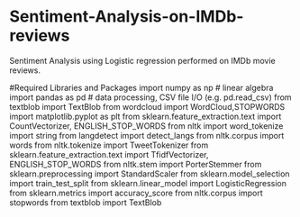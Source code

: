# Sentiment-Analysis-on-IMDb-reviews
Sentiment Analysis using Logistic regression performed on IMDb movie reviews.

#Required Libraries and Packages
import numpy as np # linear algebra
import pandas as pd # data processing, CSV file I/O (e.g. pd.read_csv)
from textblob import TextBlob
from wordcloud import WordCloud,STOPWORDS
import matplotlib.pyplot as plt
from sklearn.feature_extraction.text import CountVectorizer, ENGLISH_STOP_WORDS
from nltk import word_tokenize
import string
from langdetect import detect_langs
from nltk.corpus import words
from nltk.tokenize import TweetTokenizer
from sklearn.feature_extraction.text import TfidfVectorizer, ENGLISH_STOP_WORDS
from nltk.stem import PorterStemmer
from sklearn.preprocessing import StandardScaler
from sklearn.model_selection import train_test_split
from sklearn.linear_model import LogisticRegression
from sklearn.metrics import accuracy_score
from nltk.corpus import stopwords
from textblob import TextBlob
